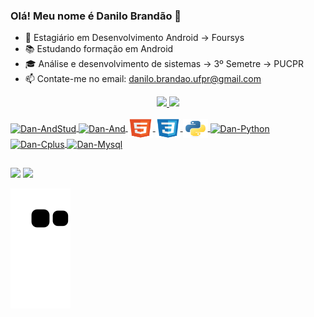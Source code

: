### Olá! Meu nome é Danilo Brandão 👋

- 🔭 Estagiário em Desenvolvimento Android -> Foursys
- 📚 Estudando formação em Android
- 🎓 Análise e desenvolvimento de sistemas -> 3º Semetre -> PUCPR
- 📫 Contate-me no email: danilo.brandao.ufpr@gmail.com

<div align="center">
  <a href="https://github.com/DaniloBrandao21">
  <img height="180em" src="https://github-readme-stats.vercel.app/api?username=DaniloBrandao21&show_icons=true&theme=dark&include_all_commits=true&count_private=true"/>
  <img height="180em" src="https://github-readme-stats.vercel.app/api/top-langs/?username=DaniloBrandao21&layout=compact&langs_count=7&theme=dark"/>
</div>
  
  <div style="display: inline_block"><br>
  <img align="center" alt="Dan-AndStud" height="30" width="40" src="https://cdn.jsdelivr.net/gh/devicons/devicon/icons/androidstudio/androidstudio-original.svg">        
  <img align="center" alt="Dan-And" height="30" width="40" src="https://cdn.jsdelivr.net/gh/devicons/devicon/icons/android/android-original.svg">
  <img align="center" alt="Dan-HTML" height="30" width="40" src="https://raw.githubusercontent.com/devicons/devicon/master/icons/html5/html5-original.svg">
  <img align="center" alt="Dan-CSS" height="30" width="40" src="https://raw.githubusercontent.com/devicons/devicon/master/icons/css3/css3-original.svg">
  <img align="center" alt="Dan-Python" height="30" width="40" src="https://raw.githubusercontent.com/devicons/devicon/master/icons/python/python-original.svg">
  <img align="center" alt="Dan-Python" height="30" width="40" src="https://cdn.jsdelivr.net/gh/devicons/devicon/icons/c/c-original.svg">
  <img align="center" alt="Dan-Cplus" height="30" width="40" src="https://cdn.jsdelivr.net/gh/devicons/devicon/icons/cplusplus/cplusplus-original.svg">
  <img align="center" alt="Dan-Mysql" height="30" width="40" src="https://cdn.jsdelivr.net/gh/devicons/devicon/icons/mysql/mysql-original.svg">
</div>

##
  
 <div>
     <a href = "mailto:danilo.brandao.ufpr@gmail.com"><img src="https://img.shields.io/badge/-Gmail-%23333?style=for-the-badge&logo=gmail&logoColor=white" target="_blank"></a>
  <a href="https://www.linkedin.com/in/danilo-machado-brandão-b78153182/" target="_blank"><img src="https://img.shields.io/badge/-LinkedIn-%230077B5?style=for-the-badge&logo=linkedin&logoColor=white" target="_blank"></a> 
 </div>
  
  ![Snake animation](https://github.com/rafaballerini/rafaballerini/blob/output/github-contribution-grid-snake.svg) 
